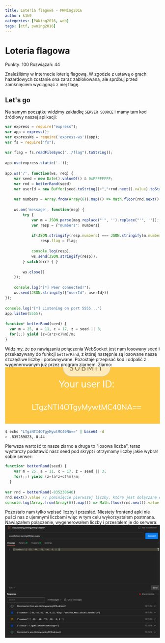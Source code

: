 ```yaml
---
title: Loteria flagowa - PWNing2016
author: k1k9
categories: [PWNing2016, web]
tags: [ctf, pwning2016]
---
```


# Loteria flagowa
Punkty: 100
Rozwiązań: 44

Znaleźliśmy w internecie loterię flagową. W zgodzie z ustawą o grach hazardowych zostanie ona zaraz zablokowana, ale spróbuj przed zamknięciem wyciągnąć z niej flagę.


## Let's go
Na samym początku widzimy zakładkę ```SERVER SOURCE``` i mamy tam kod źródłowy naszej aplikacji:
```js
var express = require("express");
var app = express();
var expressWs = require('express-ws')(app);
var fs = require("fs");

var flag = fs.readFileSync("../flag").toString();

app.use(express.static('.'));

app.ws('/', function(ws, req) {
	var seed = new Date().valueOf() & 0xFFFFFFFF;
	var rnd = betterRand(seed)
    var userId = new Buffer(seed.toString()+","+rnd.next().value).toString("base64")
    
    var numbers = Array.from(Array(6)).map(() => Math.floor(rnd.next().value * 89 + 10))

    ws.on('message', function(msg) {
        try {
            var m = JSON.parse(msg.replace("'", '').replace("'", ''));
            var resp = {"numbers": numbers}
            
            if(JSON.stringify(resp.numbers) === JSON.stringify(m.numbers))
                resp.flag = flag;

            console.log(resp);
            ws.send(JSON.stringify(resp));
        } catch(err) { }

        ws.close()
    });

    console.log("[*] Peer connected!");
    ws.send(JSON.stringify({"userId": userId}))
});

console.log("[*] Listening on port 5555...")
app.listen(5555);

function* betterRand(seed) {
  var m = 25, a = 11, c = 17, z = seed || 3;
  for(;;) yield (z=(a*z+c)%m)/m;
}
```

Widzimy, że po nawiązaniu połączenia WebSocket jest nam losowany seed i przekazywany do funkcji ```betterRand```, z której następnie są losowane nasze szczęśliwe liczby i porównywane. 
Pozostaje przepisać kod i odpalić z wygenerowanym już przez program ziarnem.
Ziarno:
![Alt seed](/assets/posts/loteria-flagowa/seed.png)
```sh
$ echo "LTgzNTI4OTgyMywtMC40NA==" | base64 -d
> -835289823,-0.44
 ```
Pierwsza wartość to nasze ziarno a druga to "losowa liczba", teraz wystarczy podstawić nasz seed pod skrypt i otrzymamy liczby jakie wybrał sobie serwer:
```js
function* betterRand(seed) {
    var m = 25, a = 11, c = 17, z = seed || 3;
    for(;;) yield (z=(a*z+c)%m)/m;
  }

var rnd = betterRand(-835230646)
rnd.next().value // pominięcie pierwszej liczby, która jest dołączana do userID
console.log(Array.from(Array(6)).map(() => Math.floor(rnd.next().value * 89 + 10)))
```

Pozostało nam tylko wpisać liczby i przesłać. Niestety frontend apki nie puści nas z ujemnymi liczbami więc w tym celu wykorzystałem postmana. Nawiązałem połączenie, wygenerowałem liczby i przesłałem je do serwera:
![Alt text](/assets/posts/loteria-flagowa/result.png)